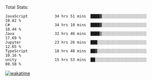 Total Stats:
<!--START_SECTION:waka-->

```text
JavaScript            34 hrs 51 mins  ████▓░░░░░░░░░░░░░░░░░░░░   18.82 %
C#                    34 hrs 10 mins  ████▓░░░░░░░░░░░░░░░░░░░░   18.44 %
Java                  32 hrs 46 mins  ████▒░░░░░░░░░░░░░░░░░░░░   17.69 %
Jupyter               23 hrs 26 mins  ███░░░░░░░░░░░░░░░░░░░░░░   12.65 %
TypeScript            18 hrs 48 mins  ██▓░░░░░░░░░░░░░░░░░░░░░░   10.16 %
unity                 15 hrs 53 mins  ██░░░░░░░░░░░░░░░░░░░░░░░   08.58 %
```

<!--END_SECTION:waka-->

[![wakatime](https://wakatime.com/badge/user/d6a1e036-2153-43d6-9604-0dce67457b7f.svg)](https://wakatime.com/@d6a1e036-2153-43d6-9604-0dce67457b7f)
